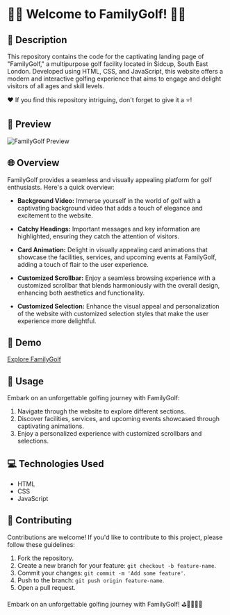 # 🏌️‍♂️ Welcome to FamilyGolf! 🏌️‍♀️

## 📜 Description

This repository contains the code for the captivating landing page of "FamilyGolf," a multipurpose golf facility located in Sidcup, South East London. Developed using HTML, CSS, and JavaScript, this website offers a modern and interactive golfing experience that aims to engage and delight visitors of all ages and skill levels.

❤️ If you find this repository intriguing, don't forget to give it a ⭐️!
## 👀 Preview
![FamilyGolf Preview](https://github.com/LearnerAnuja/FamilyGolf/assets/96904529/79e6bc49-993d-4d35-b734-9a29fb0d5f07)

## 🌐 Overview

FamilyGolf provides a seamless and visually appealing platform for golf enthusiasts. Here's a quick overview:

- **Background Video:** Immerse yourself in the world of golf with a captivating background video that adds a touch of elegance and excitement to the website.

- **Catchy Headings:** Important messages and key information are highlighted, ensuring they catch the attention of visitors.

- **Card Animation:** Delight in visually appealing card animations that showcase the facilities, services, and upcoming events at FamilyGolf, adding a touch of flair to the user experience.

- **Customized Scrollbar:** Enjoy a seamless browsing experience with a customized scrollbar that blends harmoniously with the overall design, enhancing both aesthetics and functionality.

- **Customized Selection:** Enhance the visual appeal and personalization of the website with customized selection styles that make the user experience more delightful.

## 📸 Demo

[Explore FamilyGolf](https://github.com/LearnerAnuja/FamilyGolf/assets/96904529/79e6bc49-993d-4d35-b734-9a29fb0d5f07)

## 🚀 Usage

Embark on an unforgettable golfing journey with FamilyGolf:

1. Navigate through the website to explore different sections.
2. Discover facilities, services, and upcoming events showcased through captivating animations.
3. Enjoy a personalized experience with customized scrollbars and selections.

## 💻 Technologies Used

- HTML
- CSS
- JavaScript

## 🤝 Contributing

Contributions are welcome! If you'd like to contribute to this project, please follow these guidelines:

1. Fork the repository.
2. Create a new branch for your feature: `git checkout -b feature-name`.
3. Commit your changes: `git commit -m 'Add some feature'`.
4. Push to the branch: `git push origin feature-name`.
5. Open a pull request.

Embark on an unforgettable golfing journey with FamilyGolf! ⛳️🏌️‍♂️🏌️‍♀️
